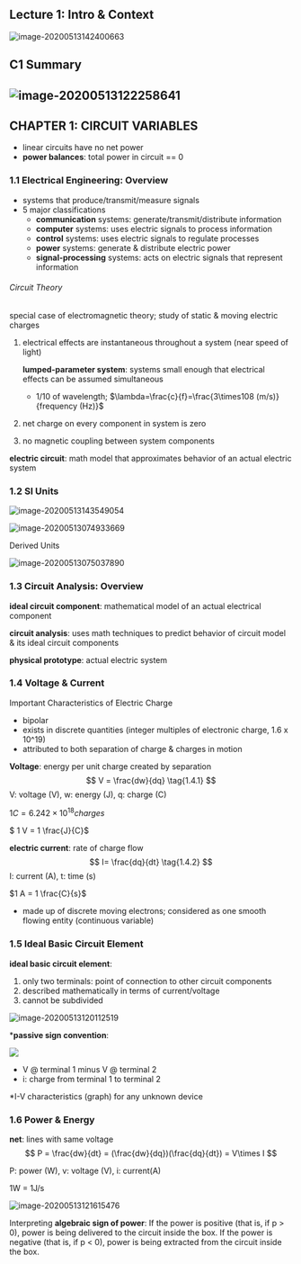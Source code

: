## Lecture 1: Intro & Context

![image-20200513142400663](C:\Users\Kaycee\AppData\Roaming\Typora\typora-user-images\image-20200513142400663.png)

## C1 Summary

## ![image-20200513122258641](C:\Users\Kaycee\AppData\Roaming\Typora\typora-user-images\image-20200513122258641.png)

## CHAPTER 1: CIRCUIT VARIABLES

- linear circuits have no net power
- **power balances**: total power in circuit == 0

### 1.1 Electrical Engineering: Overview

- systems that produce/transmit/measure signals
- 5 major classifications
  - **communication** systems: generate/transmit/distribute information
  - **computer** systems: uses electric signals to process information
  - **control** systems: uses electric signals to regulate processes
  - **power** systems: generate & distribute electric power
  - **signal-processing** systems: acts on electric signals that represent information

###### Circuit Theory

special case of electromagnetic theory; study of static & moving electric charges

1. electrical effects are instantaneous throughout a system (near speed of light)

   **lumped-parameter system**: systems small enough that electrical effects can be assumed simultaneous

   - 1/10 of wavelength; $\lambda=\frac{c}{f}=\frac{3\times108 (m/s)}{frequency (Hz)}$ 

2. net charge on every component in system is zero

3. no magnetic coupling between system components

**electric circuit**: math model that approximates behavior of an actual electric system

### 1.2 SI Units

![image-20200513143549054](C:\Users\Kaycee\AppData\Roaming\Typora\typora-user-images\image-20200513143549054.png)

![image-20200513074933669](C:\Users\Kaycee\AppData\Roaming\Typora\typora-user-images\image-20200513074933669.png)

Derived Units

![image-20200513075037890](C:\Users\Kaycee\AppData\Roaming\Typora\typora-user-images\image-20200513075037890.png)

### 1.3 Circuit Analysis: Overview

**ideal circuit component**: mathematical model of an actual electrical component

**circuit analysis**: uses math techniques to predict behavior of circuit model & its ideal circuit components

**physical prototype**: actual electric system

### 1.4 Voltage & Current

Important Characteristics of Electric Charge

- bipolar
- exists in discrete quantities (integer multiples of electronic charge, 1.6 x 10^19)
- attributed to both separation of charge & charges in motion

**Voltage**: energy per unit charge created by separation
$$
V = \frac{dw}{dq}	\tag{1.4.1}
$$
V: voltage (V), w: energy (J), q: charge (C)

$1C = 6.242 \times 10^{18} charges$

$ 1 V = 1 \frac{J}{C}$

**electric current**: rate of charge flow
$$
I= \frac{dq}{dt}	\tag{1.4.2}
$$
I: current (A), t: time (s)

$1 A = 1 \frac{C}{s}$

- made up of discrete moving electrons; considered as one smooth flowing entity (continuous variable)

### 1.5 Ideal Basic Circuit Element

**ideal basic circuit element**:

1. only two terminals: point of connection to other circuit components
2. described mathematically in terms of current/voltage
3. cannot be subdivided

![image-20200513120112519](C:\Users\Kaycee\AppData\Roaming\Typora\typora-user-images\image-20200513120112519.png)

***passive sign convention**: 

![](C:\Users\Kaycee\AppData\Roaming\Typora\typora-user-images\image-20200513121221682.png)

- V @ terminal 1 minus V @ terminal 2
- i: charge from terminal 1 to terminal 2

*I-V characteristics (graph) for any unknown device

### 1.6 Power & Energy

**net**: lines with same voltage
$$
P = \frac{dw}{dt} = (\frac{dw}{dq})(\frac{dq}{dt}) = V\times I
$$

P: power (W), v: voltage (V), i: current(A)

1W = 1J/s

![image-20200513121615476](C:\Users\Kaycee\AppData\Roaming\Typora\typora-user-images\image-20200513121615476.png)

Interpreting **algebraic sign of power**: If the power is positive (that is, if p > 0), power is being delivered to the circuit inside the box. If the power is negative (that is, if p < 0), power is being extracted from the circuit inside the box.

